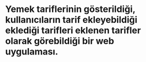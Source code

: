 # Yemek tariflerinin gösterildiği, kullanıcıların tarif ekleyebildiği eklediği tarifleri eklenen tarifler olarak görebildiği  bir web uygulaması.
